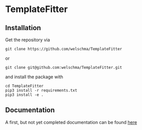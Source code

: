 # TemplateFitter

## Installation

Get the repository via
```
git clone https://github.com/welschma/TemplateFitter
```
or 
```
git clone git@github.com:welschma/TemplateFitter.git
```
and install the package with
```
cd TemplateFitter
pip3 install -r requirements.txt
pip3 install -e .
```

## Documentation

A first, but not yet completed documentation can be found [here](https://templatefitter.readthedocs.io/en/latest/index.html)

